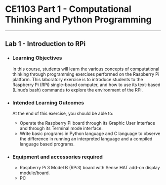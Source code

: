 # **CE1103 Part 1 - Computational Thinking and Python Programming**
--- 


## **Lab 1 - Introduction to RPi**

* ### Learning Objectives
    In this course, students will learn the various concepts of computational thinking
    through programming exercises performed on the Raspberry Pi platform. This
    laboratory exercise is to introduce students to the Raspberry Pi (RPi) single-board
    computer, and how to use its text-based (Linux’s bash) commands to explore the
    environment of the RPi.


* ### Intended Learning Outcomes
    At the end of this exercise, you should be able to:

    * Operate the Raspberry Pi board through its Graphic User Interface and through its
    Terminal mode interface.
    * Write basic programs in Python language and C language to observe the difference
    in running an interpreted language and a compiled language based programs.


* ### Equipment and accessories required
    * Raspberry Pi 3 Model B (RPi3) board with Sense HAT add-on display module/board.
    * PC